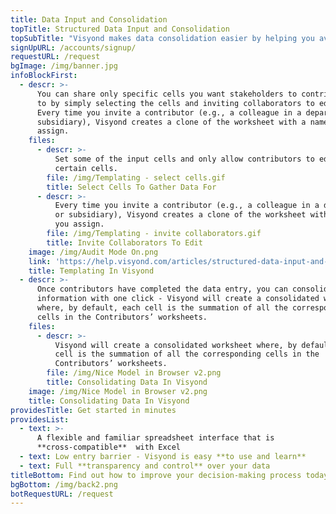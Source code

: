 ```yaml
---
title: Data Input and Consolidation
topTitle: Structured Data Input and Consolidation
topSubTitle: "Visyond makes data consolidation easier by helping you avoid common issues that arise when collecting inputs. You no longer need to create multiple spreadsheet templates, manually distribute it among stakeholders risking accidental layout and formula changes and spending long hours auditing the spreadsheets once you’ve received them back with data.\r\n"
signUpURL: /accounts/signup/
requestURL: /request
bgImage: /img/banner.jpg
infoBlockFirst:
  - descr: >-
      You can share only specific cells you want stakeholders to contribute data
      to by simply selecting the cells and inviting collaborators to edit them.
      Every time you invite a contributor (e.g., a colleague in a department or
      subsidiary), Visyond creates a clone of the worksheet with a name you
      assign.
    files:
      - descr: >-
          Set some of the input cells and only allow contributors to edit
          certain cells.
        file: /img/Templating - select cells.gif
        title: Select Cells To Gather Data For
      - descr: >-
          Every time you invite a contributor (e.g., a colleague in a department
          or subsidiary), Visyond creates a clone of the worksheet with a name
          you assign.
        file: /img/Templating - invite collaborators.gif
        title: Invite Collaborators To Edit
    image: /img/Audit Mode On.png
    link: 'https://help.visyond.com/articles/structured-data-input-and-consolidation/'
    title: Templating In Visyond
  - descr: >-
      Once contributors have completed the data entry, you can consolidate
      information with one click - Visyond will create a consolidated worksheet
      where, by default, each cell is the summation of all the corresponding
      cells in the Contributors’ worksheets.
    files:
      - descr: >-
          Visyond will create a consolidated worksheet where, by default, each
          cell is the summation of all the corresponding cells in the
          Contributors’ worksheets.
        file: /img/Nice Model in Browser v2.png
        title: Consolidating Data In Visyond
    image: /img/Nice Model in Browser v2.png
    title: Consolidating Data In Visyond
providesTitle: Get started in minutes
providesList:
  - text: >-
      A flexible and familiar spreadsheet interface that is
      **cross-compatible**  with Excel
  - text: Low entry barrier - Visyond is easy **to use and learn**
  - text: Full **transparency and control** over your data
titleBottom: Find out how to improve your decision-making process today
bgBottom: /img/back2.png
botRequestURL: /request
---
```


